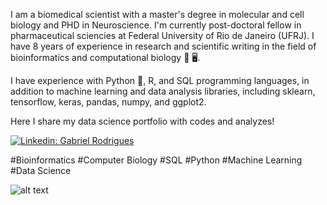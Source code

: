 I am a biomedical scientist with a master's degree in molecular and cell biology and PHD in Neuroscience. I'm currently post-doctoral fellow in pharmaceutical sciencies at Federal University of Rio de Janeiro (UFRJ). I have 8 years of experience in research and scientific writing in the field of bioinformatics and computational biology :microscope: :desktop_computer:.

I have experience with Python :snake:, R, and SQL programming languages, in addition to machine learning and data analysis libraries, including sklearn, tensorflow, keras, pandas, numpy, and ggplot2. 

Here I share my data science portfolio with codes and analyzes!


[![Linkedin: Gabriel Rodrigues](https://img.shields.io/badge/-Linkedin-blue?style=flat-square&logo=Linkedin&logoColor=white&link=https://www.linkedin.com/in/thaianebraga/)](https://www.linkedin.com/in/gabriel-rodrigues-coutinho-pereira-biomedico)</br>


#Bioinformatics #Computer Biology #SQL #Python #Machine Learning #Data Science

![alt text](https://media-exp1.licdn.com/dms/image/C4D03AQEnkilWFHaNhg/profile-displayphoto-shrink_800_800/0/1568249096032?e=1665619200&v=beta&t=4XpGqXm2XeBDexd3qf1s41JGscvrYYjvks928gxG47Q)

<!--
**gabrielkytz2/gabrielkytz2** is a ✨ _special_ ✨ repository because its `README.md` (this file) appears on your GitHub profile.

Here are some ideas to get you started:

- 🔭 I’m currently working on ...
- 🌱 I’m currently learning ...
- 👯 I’m looking to collaborate on ...
- 🤔 I’m looking for help with ...
- 💬 Ask me about ...
- 📫 How to reach me: ...
- 😄 Pronouns: ...
- ⚡ Fun fact: ...
-->
